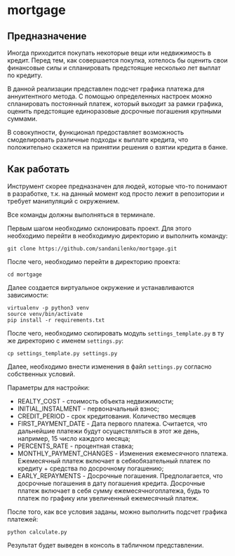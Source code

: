 # mortgage

## Предназначение

Иногда приходится покупать некоторые вещи или недвижимость в кредит. Перед тем,
как совершается покупка, хотелось бы оценить свои финансовые силы и спланировать
предстоящие несколько лет выплат по кредиту.

В данной реализации представлен подсчет графика платежа для аннуитентного метода.
С помощью определенных настроек можно спланировать постоянный платеж, который 
выходит за рамки графика, оценить предстоящие единоразовые досрочные погашения 
крупными суммами. 

В совокупности, функционал предоставляет возможность смоделировать различные 
подходы к выплате кредита, что положительно скажется на принятии решения о 
взятии кредита в банке. 

## Как работать

Инструмент скорее предназначен для людей, которые что-то понимают в разработке, 
т.к. на данный момент код просто лежит в репозитории и требует манипуляций с 
окружением. 

Все команды должны выполняться в терминале.

Первым шагом необходимо склонировать проект. Для этого необходимо перейти в 
необходимую директорию и выполнить команду:

```git clone https://github.com/sandanilenko/mortgage.git``` 

После чего, необходимо перейти в директорию проекта:

```cd mortgage```

Далее создается виртуальное окружение и устанавливаются зависимости:

```
virtualenv -p python3 venv
source venv/bin/activate
pip install -r requirements.txt
```

После чего, необходимо скопировать модуль `settings_template.py` в ту же 
директорию с именем `settings.py`:

```cp settings_template.py settings.py```

Далее, необходимо внести изменения в файл `settings.py` согласно собственных 
условий.

Параметры для настройки:

- REALTY_COST - стоимость объекта недвижимости;  
- INITIAL_INSTALMENT - первоначальный взнос; 
- CREDIT_PERIOD - срок кредитования. Количество месяцев
- FIRST_PAYMENT_DATE - Дата первого платежа. Считается, что дальнейшие платежи 
    будут осуществляться в этот же день, например, 15 число каждого месяца;
- PERCENTS_RATE - процентная ставка;
- MONTHLY_PAYMENT_CHANGES - Изменения ежемесячного платежа. Ежемесячный платеж 
    включает в себяобязательный платеж по кредиту + средства по досрочному 
    погашению;
- EARLY_REPAYMENTS - Досрочные погашения. Предполагается, что досрочные 
    погашения в дату погашения кредита. Досрочные платеж включает в себя сумму 
    ежемесячногоплатежа, будь то платеж по графику или увеличенный ежемесячный 
    платеж.

После того, как все условия заданы, можно выполнить подсчет графика платежей:

```python calculate.py```

Результат будет выведен в консоль в табличном представлении.

